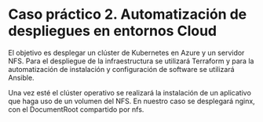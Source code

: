 # Caso práctico 2. Automatización de despliegues en entornos Cloud

El objetivo es desplegar un clúster de Kubernetes en Azure y un servidor NFS. 
Para el despliegue de la infraestructura se utilizará Terraform y para la automatización de instalación y configuración de software se utilizará Ansible.

Una vez esté el clúster operativo se realizará la instalación de un aplicativo que haga uso de un volumen del NFS. En nuestro caso se desplegará nginx, con el DocumentRoot compartido por nfs.




